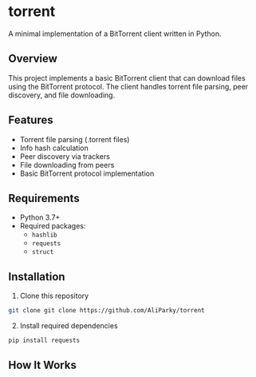 # torrent

A minimal implementation of a BitTorrent client written in Python.

## Overview

This project implements a basic BitTorrent client that can download files using the BitTorrent protocol. The client handles torrent file parsing, peer discovery, and file downloading.

## Features

- Torrent file parsing (.torrent files)
- Info hash calculation
- Peer discovery via trackers
- File downloading from peers
- Basic BitTorrent protocol implementation

## Requirements

- Python 3.7+
- Required packages:
    - `hashlib`
    - `requests`
    - `struct`

## Installation

1. Clone this repository

```bash
git clone git clone https://github.com/AliParky/torrent
```
2. Install required dependencies
```bash
pip install requests
```

## How It Works